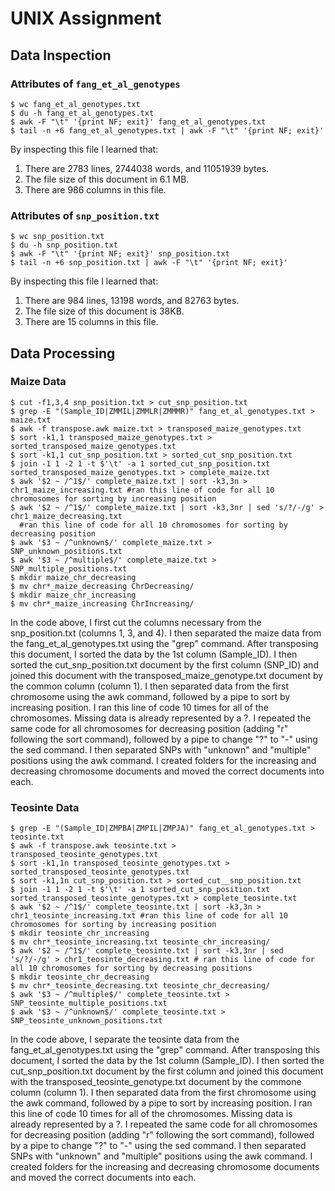 # UNIX Assignment

## Data Inspection

### Attributes of `fang_et_al_genotypes`

```
$ wc fang_et_al_genotypes.txt
$ du -h fang_et_al_genotypes.txt
$ awk -F "\t" '{print NF; exit}' fang_et_al_genotypes.txt
$ tail -n +6 fang_et_al_genotypes.txt | awk -F "\t" '{print NF; exit}'
```

By inspecting this file I learned that:

1. There are 2783 lines, 2744038 words, and 11051939 bytes. 
2. The file size of this document in 6.1 MB. 
3. There are 986 columns in this file.



### Attributes of `snp_position.txt`

```
$ wc snp_position.txt
$ du -h snp_position.txt
$ awk -F "\t" '{print NF; exit}' snp_position.txt
$ tail -n +6 snp_position.txt | awk -F "\t" '{print NF; exit}'
```

By inspecting this file I learned that:

1. There are 984 lines, 13198 words, and 82763 bytes.
2. The file size of this document is 38KB.
3. There are 15 columns in this file. 



## Data Processing

### Maize Data

```
$ cut -f1,3,4 snp_position.txt > cut_snp_position.txt
$ grep -E "(Sample_ID|ZMMIL|ZMMLR|ZMMMR)" fang_et_al_genotypes.txt > maize.txt
$ awk -f transpose.awk maize.txt > transposed_maize_genotypes.txt 
$ sort -k1,1 transposed_maize_genotypes.txt > sorted_transposed_maize_genotypes.txt
$ sort -k1,1 cut_snp_position.txt > sorted_cut_snp_position.txt   
$ join -1 1 -2 1 -t $'\t' -a 1 sorted_cut_snp_position.txt sorted_transposed_maize_genotypes.txt > complete_maize.txt
$ awk '$2 ~ /^1$/' complete_maize.txt | sort -k3,3n > chr1_maize_increasing.txt #ran this line of code for all 10 chromosomes for sorting by increasing position
$ awk '$2 ~ /^1$/' complete_maize.txt | sort -k3,3nr | sed 's/?/-/g' > chr1_maize_decreasing.txt
  #ran this line of code for all 10 chromosomes for sorting by decreasing position
$ awk '$3 ~ /^unknown$/' complete_maize.txt > SNP_unknown_positions.txt
$ awk '$3 ~ /^multiple$/' complete_maize.txt > SNP_multiple_positions.txt
$ mkdir maize_chr_decreasing
$ mv chr*_maize_decreasing ChrDecreasing/
$ mkdir maize_chr_increasing
$ mv chr*_maize_increasing ChrIncreasing/
```

In the code above, I first cut the columns necessary from the snp_position.txt (columns 1, 3, and 4). I then separated the maize data from the fang_et_al_genotypes.txt using the "grep" command. After transposing this document, I sorted the data by the 1st column (Sample_ID). I then sorted the cut_snp_position.txt document by the first column (SNP_ID) and joined this document with the transposed_maize_genotype.txt document by the common column (column 1). I then separated data from the first chromosome using the awk command, followed by a pipe to sort by increasing position. I ran this line of code 10 times for all of the chromosomes. Missing data is already represented by a ?. I repeated the same code for all chromosomes for decreasing position (adding "r" following the sort command), followed by a pipe to change "?" to "-" using the sed command. I then separated SNPs with "unknown" and "multiple" positions using the awk command. I created folders for the increasing and decreasing chromosome documents and moved the correct documents into each. 



### Teosinte Data

```
$ grep -E "(Sample_ID|ZMPBA|ZMPIL|ZMPJA)" fang_et_al_genotypes.txt > teosinte.txt
$ awk -f transpose.awk teosinte.txt > transposed_teosinte_genotypes.txt
$ sort -k1,1n transposed_teosinte_genotypes.txt > sorted_transposed_teosinte_genotypes.txt
$ sort -k1,1n cut_snp_position.txt > sorted_cut__snp_position.txt   
$ join -1 1 -2 1 -t $'\t' -a 1 sorted_cut_snp_position.txt sorted_transposed_teosinte_genotypes.txt > complete_teosinte.txt
$ awk '$2 ~ /^1$/' complete_teosinte.txt | sort -k3,3n > chr1_teosinte_increasing.txt #ran this line of code for all 10 chromosomes for sorting by increasing position
$ mkdir teosinte_chr_increasing
$ mv chr*_teosinte_increasing.txt teosinte_chr_increasing/
$ awk '$2 ~ /^1$/' complete_teosinte.txt | sort -k3,3nr | sed 's/?/-/g' > chr1_teosinte_decreasing.txt # ran this line of code for all 10 chromosomes for sorting by decreasing positions
$ mkdir teosinte_chr_decreasing
$ mv chr*_teosinte_decreasing.txt teosinte_chr_decreasing/
$ awk '$3 ~ /^multiple$/' complete_teosinte.txt > SNP_teosinte_multiple_positions.txt
$ awk '$3 ~ /^unknown$/' complete_teosinte.txt > SNP_teosinte_unknown_positions.txt
```

In the code above, I separate the teosinte data from the fang_et_al_genotypes.txt using the "grep" command. After transposing this document, I sorted the data by the 1st column (Sample_ID). I then sorted the cut_snp_position.txt document by the first column and joined this document with the transposed_teosinte_genotype.txt document by the commone column (column 1). I then separated data from the first chromosome using the awk command, followed by a pipe to sort by increasing position. I ran this line of code 10 times for all of the chromosomes. Missing data is already represented by a ?. I repeated the same code for all chromosomes for decreasing position (adding "r" following the sort command), followed by a pipe to change "?" to "-" using the sed command. I then separated SNPs with "unknown" and "multiple" positions using the awk command. I created folders for the increasing and decreasing chromosome documents and moved the correct documents into each. 

